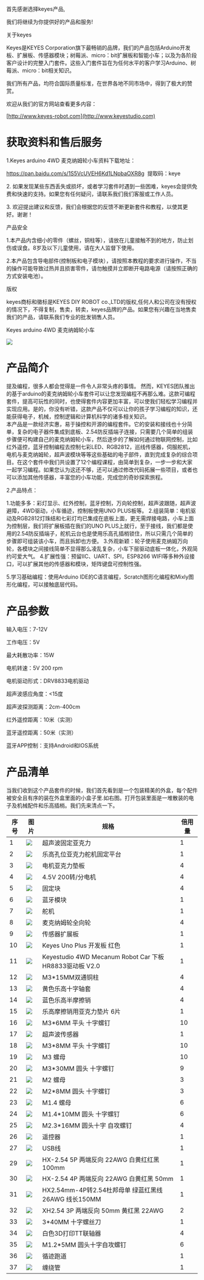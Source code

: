 首先感谢选择keyes产品,

我们将继续为你提供好的产品和服务!

关于keyes

Keyes是KEYES Corporation旗下最畅销的品牌，我们的产品包括Arduino开发板、扩展板、传感器模块；树莓派、micro：bit扩展板和智能小车；以及为各阶段客户设计的完整入门套件。这些入门套件旨在为任何水平的客户学习Arduino、树莓派、micro：bit相关知识。

我们所有产品，均符合国际质量标准，在世界各地不同市场中，得到了极大的赞赏。

欢迎从我们的官方网站查看更多内容：

[http://www.keyes-robot.com](http://www.keyestudio.com)

# 获取资料和售后服务

1.Keyes arduino 4WD 麦克纳姆轮小车资料下载地址：

<https://pan.baidu.com/s/1S5VcUVEH6Kd1LNpbaOXR8g> 
提取码：keye

2\.
如果发现某些东西丢失或损坏，或者学习套件时遇到一些困难，keyes会提供免费和快速的支持。如果您有任何疑问，请联系我们我们客服或工作人员。

3\.
欢迎提出建议和反馈，我们会根据您的反馈不断更新套件和教程，以使其更好。谢谢！

产品安全

1.本产品内含细小的零件（螺丝，铜柱等），请放在儿童接触不到的地方，防止划伤或误食。8岁及以下儿童使用，请在大人监督下使用。

2.本产品包含导电部件(控制板和电子模块），请按照本教程的要求进行操作，不当的操作可能导致过热并且损害零件，请勿触摸并立即断开电路电源（请按照正确的方式安装电池）。

版权

keyes商标和徽标是KEYES DIY ROBOT co.,LTD的版权,任何人和公司在没有授权的情况下，不得复制，售卖，转卖，keyes品牌的产品。如果您有兴趣在当地售卖我们的产品，请联系我们专业的批发销售人员。

Keyes arduino 4WD 麦克纳姆轮小车

![](media/1c07083433d98362725fc18f3ccaec93.jpg)

# 产品简介

提及编程，很多人都会觉得是一件令人非常头疼的事情。 然而，KEYES团队推出的基于arduino的麦克纳姆轮小车套件可以让您发现编程不再那么难。这款可编程套件，提高可玩性的同时，也使得套件内容更加丰富，可以使我们轻松学习编程并实现应用。是的，你没有听错，这款产品不仅可以让你的孩子学习编程的知识，还能获得电子，机械，控制逻辑和计算机科学的诸多相关知识。  
本产品是一款经济实惠，易于操控和开源的编程套件。它的安装和接线也十分简单，复杂的电子器件集成到底板、2.54防反插端子连接，只需要几个简单的组装步骤便可构建自己的麦克纳姆轮小车，然后逐步的了解如何通过物联网控制，比如红外遥控，蓝牙控制编程去控制七彩LED、RGB2812，巡线传感器，伺服舵机，电机与麦克纳姆轮，超声波模块等等这些基础的电子部件，直到完成复杂的综合项目。在这个套件中我们共设置了12个编程课程，由简单到复杂，一步一步和大家一起学习编程。如果您认为这还不够，还可以通过修改代码拓展一些项目，或者也可以添加其他传感器，丰富您的小车功能，完成您的奇妙探索旅程。

2.产品特点：

1.功能多多：彩灯显示、红外控制，蓝牙控制，万向轮控制，超声波跟随，超声波避障，4WD驱动，小车循迹，控制板使用UNO PLUS板等。   2.组装简单：电机驱动及RGB2812灯珠结和七彩灯均已集成在底板上面，更无需焊接电路，小车上面为控制层，我们将扩展板插在我们的UNO PLUS上就行，至于接线，我们都是使用的2.54防反插端子，舵机云台也是使用乐高孔插梢锁住，所以只需几个简单的步骤即可组装该小车，而且拆卸也方便。   3.外观新颖：轮子使用麦克纳姆万向轮，各模块之间接线简单不显得那么凌乱复杂，小车下层驱动底板一体化，外观简约可爱大气。   4.扩展性强：预留IIC、UART、SPI，ESP8266 WIFI等多种外设接口，可以扩展其他的传感器和模块，矩阵键盘可控制性强。

5.学习基础编程：使用Arduino IDE的C语言编程，Scratch图形化编程和Mixly图形化编程，可以接触底层代码。

# 产品参数

输入电压：7-12V

工作电压：5V

最大耗散功率：15W

电机转速：5V 200 rpm

电机驱动形式：DRV8833电机驱动

超声波感应角度：\<15度

超声波探测距离：2cm-400cm

红外遥控距离：10米（实测）

蓝牙遥控距离：50米（实测）

蓝牙APP控制：支持Android和IOS系统

# 产品清单

当我们收到这个产品套件的时候，我们首先看到是一个包装精美的外盒，每个配件被安全且有序的装在外盒里面的小盒子里.如右图。打开包装里面是一堆散装的电子及机械配件和乐高插梢。我们先来清点一下。

|序号|图片|规格|倍用量|
|-|-|-|-|
|1|![](media/36e597d35a447d9374b8879e459b44b0.png)|超声波固定亚克力|1|
|2|![](media/ea52e3bf5816a20fdc0935a132b127ac.png)|乐高孔位亚克力舵机固定平台|1|
|3|![](media/4d404e494751d9e997c5d38d9fa0a525.png)|电机亚克力垫板|4|
|4|![](media/e7a44f00efe96e07cf4cbec162a4f354.jpg)|4.5V 200转/分电机|4|
|5|![](media/cdca6888757bb59d21d0ddfb0b3efe44.png)|固定块 |4|
|6|![](media/5932436a0916951504a9debb97a905c3.jpg)|蓝牙模块|1|
|7|![](media/68b5473022bbef7f085e6539c2869c1a.png)|舵机|1|
|8|![](media/0209bf9bd73736ca312a325a9440b447.png)|麦克纳姆轮全向轮|4|
|9|![](media/0f8bfa2b38d53a7f9e8bb53deab1b246.png)|传感器扩展板|1|
|10|![](media/d1918aec02b05734a1d32592a46ddd1a.png)|Keyes Uno Plus 开发板 红色|1|
|11|![](media/3f3033e4ed7063fc7d51565faa8c47b8.png)|Keyestudio 4WD Mecanum Robot Car 下板 HR8833驱动板 V2.0|1|
|12|![](media/4a9b03de4eac8fca66003186d95b85b8.png)|M3*15MM双通铜柱|4|
|13|![](media/0b9c8a47f003ba91bc107a041c8c8e5d.png)|黄色乐高十字轴套|4|
|14|![](media/7e7a918c70e25708a3509da3fe272440.png)|蓝色乐高半摩擦销|4|
|15|![](media/8945a0d13a822441890dbacf6908e99d.png)|乐高摩擦销用亚克力垫片 6片|1|
|16|![](media/3c3a01d0d8146aef912db8c1bf3fa654.png)|M3*6MM 平头 十字螺钉|10|
|17|![](media/60baddc6dce0342cf47412695736c465.png)|超声波传感器|1|
|18|![](media/c1c3766139c9ec30c317002efba34e30.png)|M3*8MM 平头 十字螺钉|10|
|19|![](media/313c8e88d573a19a0d669596bd5b903d.png)|M3 螺母|10|
|20|![](media/855bab900a1fc1b99ac45f3ef4d9dc8a.png)|M3*30MM 圆头 十字螺钉|9|
|21|![](media/5da761be5dad1e7db6f2678b0f4e862d.png)|M2 螺母|3|
|22|![](media/16e1ffdefaba3f314c9e5281546a6d48.png)|M2*8MM 圆头 十字螺钉|3|
|23|![](media/a32982f10a6324f781b8c0a847168609.png)|M1.4 螺母|6|
|24|![](media/085b138062bb96c5e3de9c4797f49670.png)|M1.4*10MM 圆头 十字螺钉|6|
|25|![](media/da0b2eb511dd27052403907c099ddf1b.png)|M2.3*16MM 圆头十字 自攻螺钉|4|
|26|![](media/0d841fc1237e1ca8d85acc408ba5c561.png)|遥控器|1|
|27|![](media/c08f32b578ae267ee6c48c02dcd64964.png)|USB线|1|
|29|![](media/6549dc64bedc0050644b4faf269a98ed.png)|HX-2.54 5P 两端反向 22AWG 白黄红红黑 100mm|1|
|30|![](media/935949a30fd2423203d4a31c81ab1dbb.png)|HX-2.54 4P 两端反向 22AWG 白黄红黑 50mm|1|
|31|![](media/0b6684a1646e19e45fdedc379fee9790.png)|HX2.54mm-4P转2.54杜邦母单 绿蓝红黑线 26AWG 线长150MM|1|
|32|![](media/cda4fb18bb2c903731edd4ed5fb8a27e.png)|XH2.54 3P 两端反向 50mm 黄红黑 22AWG|2|
|33|![](media/eb2d4d6f60a24f3bb1b4b6fb7912b30d.png)|3*40MM 十字螺丝刀|1|
|34|![](media/d8fb624cca8945934df6947bf3c27cde.png)|白色3D打印TT联轴器|4|
|35|![](media/2b2c47a12f7e282f46e8cd4bec70dc28.png)|M1.2*5MM 圆头十字自攻螺钉|6|
|36|![](media/5fb0cd025e5a7bdbe921db99be26bb62.png)|循迹跑道|1|
|37|![](media/cd6bdfaa1fcf60b38c099c8adb8dd5ea.png)|缠绕管|1|




